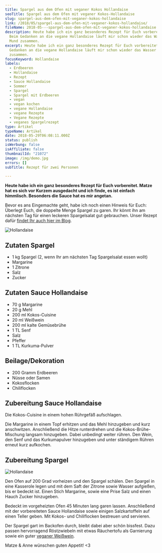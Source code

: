 ```yaml
---
title: Spargel aus dem Ofen mit veganer Kokos Hollandaise
seoTitle: Spargel aus dem Ofen mit veganer Kokos-Hollandaise
slug: spargel-aus-dem-ofen-mit-veganer-kokos-hollandaise
link: /2018/05/spargel-aus-dem-ofen-mit-veganer-kokos-hollandaise/
fileName: 2018-05---spargel-aus-dem-ofen-mit-veganer-kokos-hollandaise.md
description: Heute habe ich ein ganz besonderes Rezept für Euch vorbereitet.
  Beim Gedanken an die vegane Hollandaise läuft mir schon wieder das Wasser im
  Mund zusammen.
excerpt: Heute habe ich ein ganz besonderes Rezept für Euch vorbereitet. Beim
  Gedanken an die vegane Hollandaise läuft mir schon wieder das Wasser im Mund
  zusammen.
focusKeyword: Hollandaise
labels:
  - Erdbeeren
  - Hollandaise
  - Rezept
  - Sauce Hollandaise
  - Sommer
  - Spargel
  - Spargel mit Erdbeeren
  - vegan
  - vegan kochen
  - vegane Hollandaise
  - vegane Rezepte
  - Vegane Rezepte
  - veganes Spargelrezept
type: Artikel
typeName: Artikel
date: 2018-05-29T06:08:11.000Z
status: publish
isWerbung: false
isAffiliate: false
thumbnailId: "21072"
image: /img/demo.jpg
errors: []
subTitle: Rezept für zwei Personen
  
---
```


**Heute habe ich ein ganz besonderes Rezept für Euch vorbereitet. Matze hat es
sich vor Kurzem ausgedacht und ich finde, es ist einfach himmlisch. Besonders
die Sauce hat es mir angetan.**

Bevor es ans Eingemachte geht, habe ich noch einen Hinweis für Euch: Überlegt
Euch, die doppelte Menge Spargel zu garen. Ihr könnt ihn am nächsten Tag für
einen leckeren Spargelsalat gut gebrauchen. Unser Rezept dafür
[findet Ihr auch hier im Blog](/2018/06/spargelsalat-mit-erdbeeren/).

![Hollandaise](http://cardamonchai.com/wp-content/uploads/2018/05/42239598271_5631e21f67_z-400x300.jpg)

## Zutaten Spargel

- 1 kg Spargel (2, wenn Ihr am nächsten Tag Spargelsalat essen wollt)
- Margarine
- 1 Zitrone
- Salz
- Zucker

## Zutaten Sauce Hollandaise

- 70 g Margarine
- 20 g Mehl
- 200 ml Kokos-Cuisine
- 20 ml Weißwein
- 200 ml kalte Gemüsebrühe
- 1 TL Senf
- Salz
- Pfeffer
- 1 TL Kurkuma-Pulver

## Beilage/Dekoration

- 200 Gramm Erdbeeren
- Nüsse oder Samen
- Kokosflocken
- Chiliflocken

## Zubereitung Sauce Hollandaise

Die Kokos-Cuisine in einem hohen Rührgefäß aufschlagen.

Die Margarine in einem Topf erhitzen und das Mehl hinzugeben und kurz
anschwitzen. Anschließend die Hitze runterdrehen und die Kokos-Brühe-Mischung
langsam hinzugeben. Dabei unbedingt weiter rühren. Den Wein, den Senf und das
Kurkumapulver hinzugeben und unter ständigem Rühren erneut kurz aufkochen.

## Zubereitung Spargel

![Hollandaise](http://cardamonchai.com/wp-content/uploads/2018/05/28366344238_1bb89e6776_z-400x300.jpg)

Den Ofen auf 200 Grad vorheizen und den Spargel schälen. Den Spargel in eine
Kasserole legen und mit dem Saft der Zitrone sowie Wasser aufgießen, bis er
bedeckt ist. Einen Stich Margarine, sowie eine Prise Salz und einen Hauch Zucker
hinzugeben.

Bedeckt im vorgeheizten Ofen 45 Minuten lang garen lassen. Anschließend mit der
vorbereiteten Sauce Hollandaise sowie einigen Salzkartoffeln auf einen Teller
geben. Mit Kokos- und Chiliflocken bestreuen und servieren.

Der Spargel gart im Backofen durch, bleibt dabei aber schön bissfest. Dazu
passen hervorragend Röstzwiebeln mit etwas Räuchertofu als Garnierung sowie ein
guter
[veganer Weißwein](/2014/12/versteckte-tierische-inhaltsstoffe-in-lebensmitteln/).

Matze &amp; Anne wünschen guten Appetit! &lt;3

  
